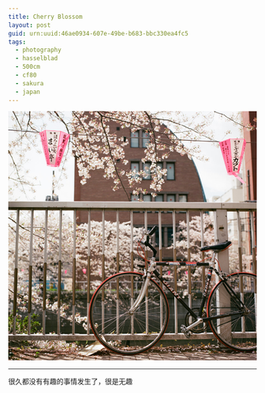 ```yaml
---
title: Cherry Blossom
layout: post
guid: urn:uuid:46ae0934-607e-49be-b683-bbc330ea4fc5
tags:
  - photography
  - hasselblad
  - 500cm
  - cf80
  - sakura
  - japan
---
```


[![cherry blossom](/media/files/2014/06/12/cherryblossom.jpg)](http://500px.com/photo/72848733/cherry-blossom-by-linghua-zhang)


---

很久都没有有趣的事情发生了，很是无趣
